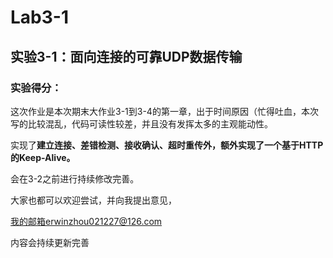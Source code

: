# Lab3-1

## 实验3-1：面向连接的可靠UDP数据传输

### 实验得分：

这次作业是本次期末大作业3-1到3-4的第一章，出于时间原因（忙得吐血，本次写的比较混乱，代码可读性较差，并且没有发挥太多的主观能动性。

实现了**建立连接、差错检测、接收确认、超时重传外，额外实现了一个基于HTTP的Keep-Alive。**

会在3-2之前进行持续修改完善。

大家也都可以欢迎尝试，并向我提出意见，

我的邮箱erwinzhou021227@126.com

内容会持续更新完善